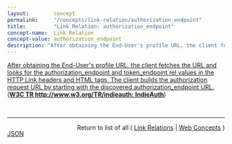 ```yaml
---
layout:        concept
permalink:     "/concepts/link-relation/authorization_endpoint"
title:         "Link Relation: authorization_endpoint"
concept-name:  Link Relation
concept-value: authorization_endpoint
description: "After obtaining the End-User's profile URL, the client fetches the URL and looks for the authorization_endpoint and token_endpoint rel values in the HTTP Link headers and HTML <link> tags. The client builds the authorization request URL by starting with the discovered authorization_endpoint URL."
---
```


[After obtaining the End-User's profile URL, the client fetches the URL and looks for the authorization_endpoint and token_endpoint rel values in the HTTP Link headers and HTML <link> tags. The client builds the authorization request URL by starting with the discovered authorization_endpoint URL.](http://www.w3.org/TR/indieauth/#discovery-1 "Read documentation for Link Relation &#34;authorization_endpoint&#34;") (**[W3C TR http://www.w3.org/TR/indieauth: IndieAuth](/specs/W3C/TR/indieauth "IndieAuth is an identity layer on top of OAuth 2.0, primarily used to obtain an OAuth 2.0 Bearer Token for use by Micropub clients. End-Users and Clients are all represented by URLs. IndieAuth enables Clients to verify the identity of an End-User, as well as to obtain an access token that can be used to access resources under the control of the End-User.")**)

<br/>
<hr/>

<p style="float : left"><a href="./authorization_endpoint.json" title="JSON representing this particular Web Concept value">JSON</a></p>
<p style="text-align: right">Return to list of all ( <a href="../link-relation/">Link Relations</a> | <a href="../">Web Concepts</a> )</p>
